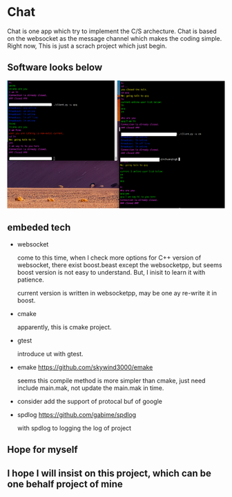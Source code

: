 # Chat

Chat is one app which try to implement the C/S archecture. Chat is based on the websocket as the message channel which makes the coding simple. Right now, This is just a scrach project which just begin.

## Software looks below

![demo](./images/demo.png)

## embeded tech

* websocket

    come to this time, when I check more options for C++ version of websocket, there exist boost.beast
    except the websocketpp, but seems boost version is not easy to understand. But, I inisit to learn
    it with patience.

    current version is written in websocketpp, may be one ay re-write it in boost.

* cmake

    apparently, this is cmake project.

* gtest

    introduce ut with gtest.

* emake https://github.com/skywind3000/emake

    seems this compile method is more simpler than cmake, just need include main.mak, not update the main.mak in time.

* consider add the support of protocal buf of google

* spdlog https://github.com/gabime/spdlog

    with spdlog to logging the log of project

## Hope for myself

## I hope I will insist on this project, which can be one behalf project of mine
